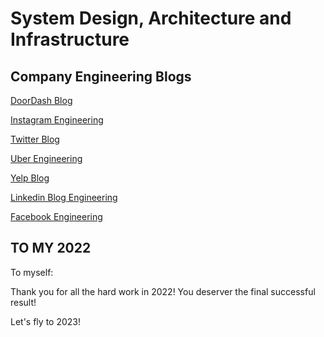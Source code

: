 # System Design, Architecture and Infrastructure

## Company Engineering Blogs

[DoorDash Blog](https://doordash.engineering/blog/)

[Instagram Engineering](https://instagram-engineering.com/)

[Twitter Blog](https://blog.twitter.com/engineering/en_us)

[Uber Engineering](https://eng.uber.com/)

[Yelp Blog](https://engineeringblog.yelp.com/)

[Linkedin Blog Engineering](https://engineering.linkedin.com/blog)

[Facebook Engineering](https://engineering.fb.com/)

## TO MY 2022

To myself:

Thank you for all the hard work in 2022! You deserver the final successful result!

Let's fly to 2023!
